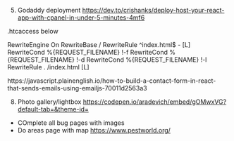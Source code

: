 
5. Godaddy deployment
https://dev.to/crishanks/deploy-host-your-react-app-with-cpanel-in-under-5-minutes-4mf6


.htcaccess below

<IfModule mod_rewrite.c>

  RewriteEngine On
  RewriteBase /
  RewriteRule ^index\.html$ - [L]
  RewriteCond %{REQUEST_FILENAME} !-f
  RewriteCond %{REQUEST_FILENAME} !-d
  RewriteCond %{REQUEST_FILENAME} !-l
  RewriteRule . /index.html [L]

</IfModule>
  https://javascript.plainenglish.io/how-to-build-a-contact-form-in-react-that-sends-emails-using-emailjs-70011d2563a3

8. Photo gallery/lightbox https://codepen.io/aradevich/embed/gOMwxVG?default-tab=&theme-id=
- COmplete all bug pages with images
- Do areas page with map
https://www.pestworld.org/